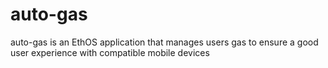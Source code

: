 # auto-gas
auto-gas is an EthOS application that manages users gas to ensure a good user experience with compatible mobile devices
